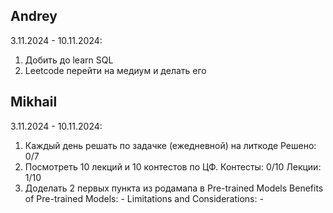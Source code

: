 ## Andrey
3.11.2024 - 10.11.2024:
1. Добить до learn SQL
2. Leetcode перейти на медиум и делать его

## Mikhail
3.11.2024 - 10.11.2024:
1. Каждый день решать по задачке (ежедневной) на литкоде 
    Решено: 0/7
2. Посмотреть 10 лекций и 10 контестов по ЦФ. 
    Контесты: 0/10
    Лекции: 1/10
3. Доделать 2 первых пункта из родамапа в Pre-trained Models
    Benefits of Pre-trained Models: -
    Limitations and Considerations: - 